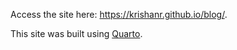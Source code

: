 Access the site here: https://krishanr.github.io/blog/.

This site was built using [Quarto](https://quarto.org/).
